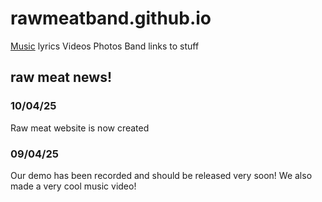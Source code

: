 # rawmeatband.github.io
[Music](Music.md)
lyrics
Videos
Photos
Band
links to stuff



## raw meat news!
### 10/04/25
Raw meat website is now created
### 09/04/25
Our demo has been recorded and should be released very soon! We also made a very cool music video!

